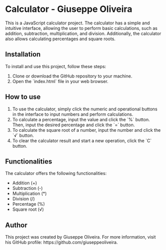 <h1>Calculator - Giuseppe Oliveira</h1>
<p>This is a JavaScript calculator project. The calculator has a simple and intuitive interface, allowing the user to perform basic calculations, such as addition, subtraction, multiplication, and division. Additionally, the calculator also allows calculating percentages and square roots.</p>
<h2>Installation</h2>
<p>To install and use this project, follow these steps:</p>
<ol>
  <li>Clone or download the GitHub repository to your machine.</li>
  <li>Open the `index.html` file in your web browser.</li>
</ol>
<h2>How to use</h2>
<ol>
  <li>To use the calculator, simply click the numeric and operational buttons in the interface to input numbers and perform calculations.</li>
  <li>To calculate a percentage, input the value and click the `%` button. Then, input the desired percentage and click the `=` button.</li>
  <li>To calculate the square root of a number, input the number and click the `√` button.</li>
  <li>To clear the calculator result and start a new operation, click the `C` button.</li>
</ol>
<h2>Functionalities</h2>
<p>The calculator offers the following functionalities:</p>
<ul>
  <li>Addition (+)</li>
  <li>Subtraction (-)</li>
  <li>Multiplication (*)</li>
  <li>Division (/)</li>
  <li>Percentage (%)</li>
  <li>Square root (√)</li>
</ul>
<h2>Author</h2>
<p>This project was created by Giuseppe Oliveira. For more information, visit his GitHub profile: https://github.com/giuseppeoliveira.</p>